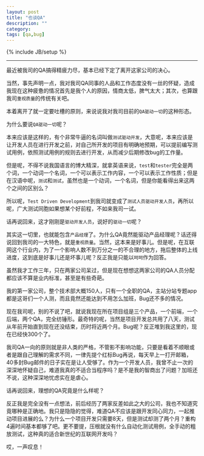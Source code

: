 ```yaml
---
layout: post
title: "也谈QA"
description: ""
category: 
tags: [qa,bug]
---
```

{% include JB/setup %}

----

最近被我司的QA搞得精疲力尽，基本已经下定了离开这家公司的决心。

当然，事先声明一点，我对我司QA同事的人品和工作态度没有一丝的怀疑，造成我现在这种疲惫的情况首先是我个人的原因，情商太低，脾气太大；其次，也算跟我司``重视质量``的传统有关吧。

本着离开了就一定要吐槽的原则，来说说我对我司目前的``QA驱动一切``的这种形态。

为什么要说``QA驱动一切``呢？

本来应该是这样的，有个非常牛逼的名词叫做``测试驱动开发``，大意呢，本来应该是让开发人员在进行开发之前，对自己所开发的项目有明确地预期，可以提前编写测试用例，依照测试用例的规则去进行开发，从而减少后期修改bug的工作量。

但是呢，不得不说我国语言的博大精深，就拿英语来说，``test``和``tester``完全是两个词，一个动词一个名词，一个可以表示工作内容，一个可以表示工作性质；但是在汉语中呢，``测试``和``测试``，虽然也是一个动词，一个名词，但是你能看得出来这两个之间的区别么？

所以呢，``Test Driven Development``到我司就变成了``测试人员驱动开发人员``，再所以呢，广大测试同胞如果想某个好前程，不如来我司一试。

话再说回来，这才刚刚是``驱动开发人员``，说好的``驱动一切``呢？

其实这一切里，也就能包含``产品经理``了。为什么QA竟然能驱动产品经理呢？话还得说回到我司的一大特色，就是``重视质量``。当然，这本来是好事儿。但是呢，在互联网这个行业内，为了一个影响人数不到万分之一的不合理的地方，拖后整体的上线进度，这到底是好事儿还是坏事儿呢？反正我是只能以``呵呵``作为回答。

虽然我才工作三年，只在两家公司呆过，但是现在想想这两家公司的QA人员分配都应该不算是业内标准，甚至是有些奇葩。

我的第一家公司，整个技术部大概150人，只有一个全职的QA，主站分站专题app都是这哥们一个人测，而且竟然还能达到不用怎么加班，Bug还不多的情况。

现在我司呢，别的不说了吧，就说我现在所在项目组是三个产品，一个前端，一个后端，两个QA，完全纺锤形。最奇特的呢，当然是项目开发总共用了八天，测试从年前开始直到现在还没结束，历时将近两个月。Bug呢？反正堆到我这里的，现在已经快300个了。

我司QA一向的原则就是非人类的严格，不管影不影响功能，只要是看着不顺眼或者是跟自己理解的需求不同，一律先提个红标Bug再说，每天早上一打开邮箱，40多封Bug邮件的日子实在是让人受够了。作为一个开发人员，我曾不止一次的深深地怀疑自己，难道我真的不适合当程序吗？是不是我的智商出了问题？加班还不说，这种深深地忧虑实在是虐心。

话再说回来，理想的QA究竟是什么样呢？

反正我是完全没有一点想法，前后经历了两家反差如此之大的公司，我也不知道究竟哪种是正确地。我只是隐隐的觉得，难道QA不应该是跟开发同心同力，一起推动项目进展的么？为什么一个项目开发只需要8天，但是测试却测了两个月？重构4遍时间基本都够了吧。更不要提，压根就没有什么自动化测试用例，全手动的粗放测试，这种真的适合新世纪的互联网开发吗？

哎，一声叹息！



